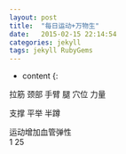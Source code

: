 ```yaml
---
layout: post
title:  "每日运动+万物生"
date:   2015-02-15 22:14:54
categories: jekyll
tags: jekyll RubyGems
---
```


* content
{:

拉筋
颈部 手臂 腿
穴位
力量

支撑
平举
半蹲

运动增加血管弹性  
1 25
